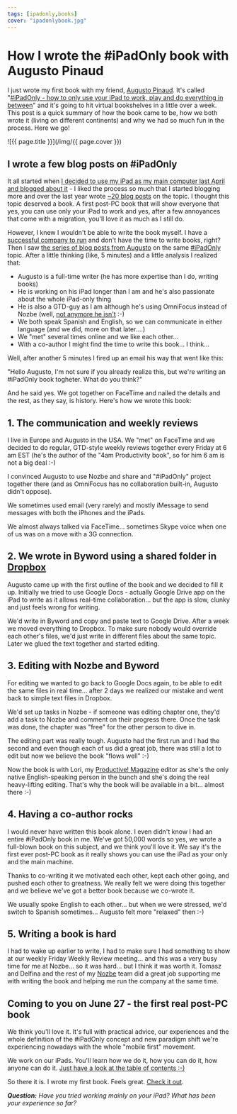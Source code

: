 ```yaml
---
tags: [ipadonly,books]
cover: "ipadonlybook.jpg"
---
```


# How I wrote the #iPadOnly book with Augusto Pinaud

I just wrote my first book with my friend, [Augusto Pinaud][ap]. It's called "[#iPadOnly - how to only use your iPad to work, play and do everything in between][io]" and it's going to hit virtual bookshelves in a little over a week. This post is a quick summary of how the book came to be, how we both wrote it (living on different continents) and why we had so much fun in the process. Here we go!

<!--More-->

![{{ page.title }}](/img/{{ page.cover }})

## I wrote a few blog posts on #iPadOnly

It all started when [I decided to use my iPad as my main computer last April and blogged about it][i1] - I liked the process so much that I started blogging more and over the last year wrote [~20 blog posts][i] on the topic. I thought this topic deserved a book. A first post-PC book that will show everyone that yes, you can use only your iPad to work and yes, after a few annoyances that come with a migration, you'll love it as much as I still do.

However, I knew I wouldn't be able to write the book myself. I have a [successful company to run][n] and don't have the time to write books, right? Then I saw [the series of blog posts from Augusto][a1] on the same  [#iPadOnly][i] topic. After a little thinking (like, 5 minutes) and a little analysis I realized that:

* Augusto is a full-time writer (he has more expertise than I do, writing books)
* He is working on his iPad longer than I am and he's also passionate about the whole iPad-only thing
* He is also a GTD-guy as I am although he's using OmniFocus instead of Nozbe (well, [not anymore he isn't][a2] :-)
* We both speak Spanish and English, so we can communicate in either language (and we did, more on that later....)
* We "met" several times online and we like each other...
* With a co-author I might find the time to write this book... I think...

Well, after another 5 minutes I fired up an email his way that went like this:

"Hello Augusto, I'm not sure if you already realize this, but we're writing an #iPadOnly book togheter. What do you think?"

And he said yes. We got together on FaceTime and nailed the details and the rest, as they say, is history. Here's how we wrote this book:



## 1. The communication and weekly reviews

I live in Europe and Augusto in the USA. We "met" on FaceTime and we decided to do regular, GTD-style weekly reviews together every Friday at 6 am EST (he's the author of the "4am Productivity book", so for him 6 am is not a big deal :-)

I convinced Augusto to use Nozbe and share and "#iPadOnly" project together there (and as OmniFocus has no collaboration built-in, Augusto didn't oppose).

We sometimes used email (very rarely) and mostly iMessage to send messages with both the iPhones and the iPads.

We almost always talked via FaceTime... sometimes Skype voice when one of us was on a move with a 3G connection.

## 2. We wrote in Byword using a shared folder in [Dropbox][d]

Augusto came up with the first outline of the book and we decided to fill it up. Initially we tried to use Google Docs - actually Google Drive app on the iPad to write as it allows real-time collaboration... but the app is slow, clunky and just feels wrong for writing.

We'd write in Byword and copy and paste text to Google Drive. After a week we moved everything to Dropbox. To make sure nobody would override each other's files, we'd just write in different files about the same topic. Later we glued the text together and started editing.

## 3. Editing with Nozbe and Byword

For editing we wanted to go back to Google Docs again, to be able to edit the same files in real time... after 2 days we realized our mistake and went back to simple text files in Dropbox.

We'd set up tasks in Nozbe - if someone was editing chapter one, they'd add a task to Nozbe and comment on their progress there. Once the task was done, the chapter was "free" for the other person to dive in.

The editing part was really tough. Augusto had the first run and I had the second and even though each of us did a great job, there was still a lot to edit but now we believe the book "flows well" :-)

Now the book is with Lori, my [Productive! Magazine][p] editor as she's the only native English-speaking person in the bunch and she's doing the real heavy-lifting editing. That's why the book will be available in a bit... almost there :-)

## 4. Having a co-author rocks

I would never have written this book alone. I even didn't know I had an entire #iPadOnly book in me. We've got 50,000 words so yes, we wrote a full-blown book on this subject, and we think you'll love it. We say it's the first ever post-PC book as it really shows you can use the iPad as your only and the main machine.

Thanks to co-writing it we motivated each other, kept each other going, and pushed each other to greatness. We really felt we were doing this together and we believe we've got a better book because we co-wrote it.

We usually spoke English to each other... but when we were stressed, we'd switch to Spanish sometimes... Augusto felt more "relaxed" then :-)

## 5. Writing a book is hard

I had to wake up earlier to write, I had to make sure I had something to show at our weekly Friday Weekly Review meeting... and this was a very busy time for me at Nozbe... so it was hard... but I think it was worth it. Tomasz and Delfina and the rest of my [Nozbe][n] team did a great job supporting me with writing the book and helping me run the company at the same time.

## Coming to you on June 27 - the first real post-PC book

We think you'll love it. It's full with practical advice, our experiences and the whole definition of the #iPadOnly concept and new paradigm shift we're experiencing nowadays with the whole "mobile first" movement.

We work on our iPads. You'll learn how we do it, how you can do it, how anyone can do it. [Just have a look at the table of contents :-)][it]

So there it is. I wrote my first book. Feels great. [Check it out][io].

***Question:** Have you tried working mainly on your iPad? What has been your experience so far?*

[i1]: /part-1-the-clouds-ipad-as-my-main-computer
[ap]: http://www.augustopinaud.com/
[a1]: http://augustopinaud.com/category/working-on-my-ipad/
[a2]: http://augustopinaud.com/exploring-outside-of-the-comfort-zone-or-should-we-called-the-dangerous-zone/
[io]: http://www.ipadonly.com/
[it]: http://www.ipadonly.com/book/
[n]: http://www.nozbe.com/
[ns]: http://www.nozbe.com/signup
[p]: /magazine/
[s]: /productive_show
[t]: http://twitter.com/MSliwinski
[i]: /ipadonly
[e]: /how-i-use-evernote
[d]: http://db.tt/kD7Liux

[n]: https://michael.gratis/nozbe
